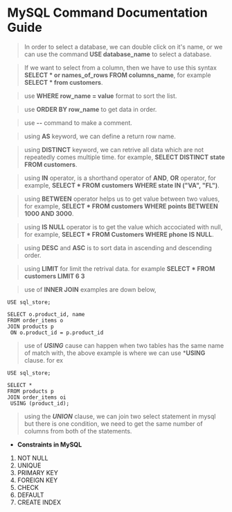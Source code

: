 # **MySQL Command Documentation Guide**

> In order to select a database, we can double click on it's name, or we can use the command **USE database_name** to select a database.

> If we want to select from a column, then we have to use this syntax **SELECT * or names_of_rows FROM columns_name**, for example **SELECT * from customers**.

> use **WHERE row_name = value** format to sort the list.

> use **ORDER BY row_name** to get data in order.

> use **--** command to make a comment.

> using **AS** keyword, we can define a return row name.

> using **DISTINCT** keyword, we can retrive all data which are not repeatedly comes multiple time. for example, **SELECT DISTINCT state FROM customers**.

> using **IN** operator, is a shorthand operator of **AND**, **OR** operator, for example, **SELECT * FROM customers WHERE state IN ("VA", "FL")**.

> using **BETWEEN** operator helps us to get value between two values, for example, **SELECT * FROM customers WHERE points BETWEEN 1000 AND 3000**.

> using **IS NULL** operator is to get the value which accociated with null, for example, **SELECT * FROM Customers WHERE phone IS NULL**.

> using **DESC** and **ASC** is to sort data in ascending and descending order.

> using **LIMIT** for limit the retrival data. for example **SELECT * FROM customers LIMIT 6 3**

> use of **INNER JOIN** examples are down below,

```
USE sql_store;

SELECT o.product_id, name
FROM order_items o
JOIN products p
 ON o.product_id = p.product_id
```

> use of ***USING*** cause can happen when two tables has the same name of match with, the above example is where we can use ***USING** clause. for ex

```
USE sql_store;

SELECT *
FROM products p
JOIN order_items oi
 USING (product_id);
```

> using the ***UNION*** clause, we can join two select statement in mysql but there is one condition, we need to get the same number of columns from both of the statements.

* **Constraints in MySQL**

1. NOT NULL
2. UNIQUE
3. PRIMARY KEY
4. FOREIGN KEY
5. CHECK
6. DEFAULT
7. CREATE INDEX
